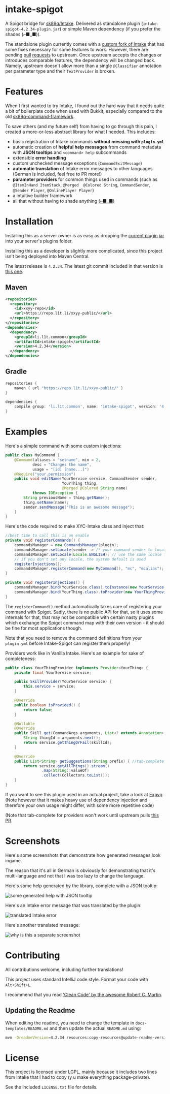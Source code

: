 [//]: # (                                                                    )
[//]: # (                                                                    )
[//]: # (  ooooooooo.   oooooooooooo       .o.       oooooooooo.             )
[//]: # (  `888   `Y88. `888'     `8      .888.      `888'   `Y8b            )
[//]: # (   888   .d88'  888             .8"888.      888      888           )
[//]: # (   888ooo88P'   888oooo8       .8' `888.     888      888           )
[//]: # (   888`88b.     888    "      .88ooo8888.    888      888           )
[//]: # (   888  `88b.   888       o  .8'     `888.   888     d88'           )
[//]: # (  o888o  o888o o888ooooood8 o88o     o8888o o888bood8P'             )
[//]: # (                                                                    )
[//]: # (               READ THIS BEFORE EDITING                             )
[//]: # (                                                                    )
[//]: # ( At every release, /README.md is overwritten with                   )
[//]: # ( templates/README.md! Any changes not reflected                     )
[//]: # ( there will be void at the next release! See                        )    
[//]: # ( templates/README.md for details.                                   )
[//]: # (                                                                    )
[//]: # ( If you, for whatever reason, need to generate the file             )
[//]: # ( manually, use: [with the latest release version]                   )
[//]: # (     mvn -DreadmeVersion=x.x.x.x \                                  )
[//]: # (        resources:copy-resources@update-readme-version              )                                                      

# intake-spigot
A Spigot bridge for [sk89q/Intake](https://github.com/sk89q/Intake). 
Delivered as standalone plugin (`intake-spigot-4.2.34-plugin.jar`) or simple Maven dependency (if you prefer the shades (⌐■_■)).

The standalone plugin currently comes with a [custom fork of Intake](https://github.com/xxyy/Intake) 
that has some fixes necessary for some features to work. However, there are pending 
[pull](https://github.com/sk89q/Intake/pull/26) [requests](https://github.com/sk89q/Intake/pull/25) 
to upstream.
Once upstream accepts the changes or introduces comparable features, the dependency will be 
changed back.
Namely, upstream doesn't allow more than a single `@Classifier` annotation per parameter type and 
their `TextProvider` is broken.

# Features

When I first wanted to try Intake, I found out the hard way that it needs quite a bit of boilerplate code when
used with Bukkit, especially compared to the old 
[sk89q-command-framework](https://github.com/OvercastNetwork/sk89q-command-framework).

To save others (and my future self) from having to go through this pain, I created a more-or-less 
abstract library for what I needed. This includes:

* basic registration of Intake commands **without messing with `plugin.yml`**
* automatic creation of **helpful help messages** from command metadata with **JSON tooltips** and `<command> help` subcommands
* extensible **error handling**
* custom unchecked message exceptions (`CommandExitMessage`)
* **automatic translation** of Intake error messages to other languages (German is included, feel free to PR more!)
* **parameter providers** for common things used in commands 
(such as `@ItemInHand ItemStack`, `@Merged  @Colored String`, `CommandSender`, `@Sender Player`, 
`@OnlinePlayer Player`)
* a intuitive builder framework
* all that without having to shade anything 
[(⌐■_■)](https://www.youtube.com/watch?v=X2LTL8KgKv8)

# Installation

Installing this as a server owner is as easy as dropping the
[current plugin jar](https://ci.l1t.li/job/public~intake-spigot/lastRelease/) into your server's plugins folder.

Installing this as a developer is slightly more complicated, since this 
project isn't being deployed into Maven Central.

The latest release is `4.2.34`. The latest
git commit included in that version is
[this one](https://github.com/xxyy/intake-spigot/releases/tag/intake-spigot-4.2.34).

## Maven

````xml
<repositories>
  <repository>
    <id>xxyy-repo</id>
    <url>https://repo.l1t.li/xxyy-public/</url>
  </repository>
</repositories>
<dependencies>
  <dependency>
    <groupId>li.l1t.common</groupId>
    <artifactId>intake-spigot</artifactId>
    <version>4.2.34</version>
  </dependency>
</dependencies>
````

## Gradle

````groovy
repositories {
    maven { url "https://repo.l1t.li/xxyy-public/" }
}

dependencies {
    compile group: 'li.l1t.common', name: 'intake-spigot', version: '4.2.34'
}
````

# Examples

Here's a simple command with some custom injections:

````java
public class MyCommand {
    @Command(aliases = "setname", min = 2,
            desc = "Changes the name",
            usage = "[id] [name...]")
    @Require("your.permission")
    public void editName(YourService service, CommandSender sender,
                         YourThing thing,
                         @Merged @Colored String name)
            throws IOException {
        String previousName = thing.getName();
        thing.setName(name);
        sender.sendMessage("This is an awesome message");
    }
}
````

Here's the code required to make XYC-Intake class and inject that:

````java
//best time to call this is on enable
private void registerCommands() {
    commandsManager = new CommandsManager(plugin);
    commandsManager.setLocale(sender -> /* your command sender to locale logic */);
    commandsManager.setLocale(Locale.ENGLISH); // use the same locale for everyone
    // if you don't set any locale, the system default is used
    registerInjections();
    commandsManager.registerCommand(new MyCommand(), "mc", "mcalias");
}

private void registerInjections() {
    commandsManager.bind(YourService.class).toInstance(new YourService());
    commandsManager.bind(YourThing.class).toProvider(new YourThingProvider(thingService));
}
````

The `registerCommand()` method automatically takes care of registering your command with Spigot.
Sadly, there is no public API for that, so it uses some internals for that, that may not be
compatible with certain nasty plugins which exchange the Spigot command map with their own version -
it should be fine for most applications though.

Note that you need to remove the command definitions from your `plugin.yml` before Intake-Spigot
can register them properly!

Providers work like in Vanilla Intake. Here's an example for sake of completeness:

````java
public class YourThingProvider implements Provider<YourThing> {
    private final YourService service;

    public SkillProvider(YourService service) {
        this.service = service;
    }

    @Override
    public boolean isProvided() {
        return false;
    }

    @Nullable
    @Override
    public Skill get(CommandArgs arguments, List<? extends Annotation> modifiers) throws ArgumentException, ProvisionException {
        String thingId = arguments.next();
        return service.getThingOrFail(skillId);
    }

    @Override
    public List<String> getSuggestions(String prefix) { //tab-complete
        return service.getAllThings().stream()
                .map(String::valueOf)
                .collect(Collectors.toList());
    }
}
````

If you want to see this plugin used in an actual project, take
a look at [Expvp](https.//github.com/xxyy/Expvp). (Note however
that it makes heavy use of dependency injection and therefore
your own usage might differ, with some more repetitive code)

(Note that tab-complete for providers won't work until upstream pulls 
[this PR](https://github.com/sk89q/Intake/pull/23).

# Screenshots

Here's some screenshots that demonstrate how generated messages look ingame.

The reason that it's all in German is obviously for demonstrating that it's multi-language and 
not that I was too lazy to change the language.

Here's some help generated by the library, complete with a JSON tooltip:

![some generated help with JSON tooltip](https://github.com/xxyy/intake-spigot/raw/master/assets/img/help.png)

Here's an Intake error message that was translated by the plugin:

![translated Intake error](https://github.com/xxyy/intake-spigot/raw/master/assets/img/intake-translated.png)

Here's another translated message:

![why is this a separate screenshot](https://github.com/xxyy/intake-spigot/raw/master/assets/img/translated-messages.png)

# Contributing

All contributions welcome, including further translations! 

This project uses standard IntelliJ code style. Format your code with `Alt+Shift+L`. 

I recommend that you read ['Clean Code' by the awesome Robert C. Martin](https://www.google.at/webhp?q=clean+code+pdf#newwindow=1&q=clean+code+pdf).

## Updating the Readme

When editing the readme, you need to change the template in `docs-templates/README.md` and then
update the actual `README.md` using:

````bash
mvn -DreadmeVersion=4.2.34 resources:copy-resources@update-readme-version
````

# License

This project is licensed under LGPL, mainly because it includes two lines from Intake that I had to copy 
(y u make everything package-private).

See the included `LICENSE.txt` file for details.
